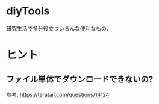 # diyTools
研究生活で多分役立ついろんな便利なもの．

# ヒント
## ファイル単体でダウンロードできないの?
参考: https://teratail.com/questions/14124
